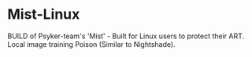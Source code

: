 # Mist-Linux
BUILD of Psyker-team's 'Mist' - Built for Linux users to protect their ART. Local image training Poison (Similar to Nightshade).
